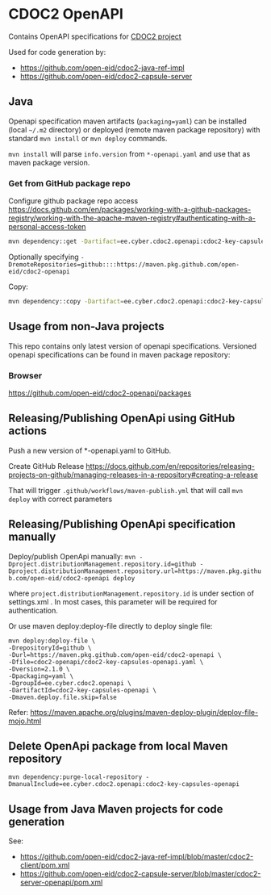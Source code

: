 # CDOC2 OpenAPI

Contains OpenAPI specifications for [CDOC2 project](https://open-eid.github.io/CDOC2)

Used for code generation by:
* https://github.com/open-eid/cdoc2-java-ref-impl
* https://github.com/open-eid/cdoc2-capsule-server

## Java

Openapi specification maven artifacts (`packaging=yaml`) can be installed (local `~/.m2` directory) or deployed 
(remote maven package repository) with standard `mvn install` or `mvn deploy` commands. 

`mvn install` will parse `info.version` from `*-openapi.yaml` and use that as maven package version. 

### Get from GitHub package repo

Configure github package repo access 
https://docs.github.com/en/packages/working-with-a-github-packages-registry/working-with-the-apache-maven-registry#authenticating-with-a-personal-access-token

```bash
mvn dependency::get -Dartifact=ee.cyber.cdoc2.openapi:cdoc2-key-capsules-openapi:2.1.0:yaml
```

Optionally specifying 
`-DremoteRepositories=github::::https://maven.pkg.github.com/open-eid/cdoc2-openapi`

Copy:
```bash
mvn dependency::copy -Dartifact=ee.cyber.cdoc2.openapi:cdoc2-key-capsules-openapi:2.0.0:yaml -DoutputDirectory=./target/openapi
```


## Usage from non-Java projects

This repo contains only latest version of openapi specifications. Versioned openapi specifications 
can be found in maven package repository:

### Browser

https://github.com/open-eid/cdoc2-openapi/packages

## Releasing/Publishing OpenApi using GitHub actions

Push a new version of *-openapi.yaml to GitHub.  

Create GitHub Release
https://docs.github.com/en/repositories/releasing-projects-on-github/managing-releases-in-a-repository#creating-a-release

That will trigger `.github/workflows/maven-publish.yml` that will call `mvn deploy` with correct parameters


## Releasing/Publishing OpenApi specification manually

Deploy/publish OpenApi manually:
`mvn -Dproject.distributionManagement.repository.id=github -Dproject.distributionManagement.repository.url=https://maven.pkg.github.com/open-eid/cdoc2-openapi deploy`

where `project.distributionManagement.repository.id` is <id> under <server> section of settings.xml . 
In most cases, this parameter will be required for authentication.

Or use maven deploy:deploy-file directly to deploy single file:
```
mvn deploy:deploy-file \
-DrepositoryId=github \
-Durl=https://maven.pkg.github.com/open-eid/cdoc2-openapi \
-Dfile=cdoc2-openapi/cdoc2-key-capsules-openapi.yaml \
-Dversion=2.1.0 \
-Dpackaging=yaml \
-DgroupId=ee.cyber.cdoc2.openapi \
-DartifactId=cdoc2-key-capsules-openapi \
-Dmaven.deploy.file.skip=false
```
Refer: https://maven.apache.org/plugins/maven-deploy-plugin/deploy-file-mojo.html

## Delete OpenApi package from local Maven repository
```
mvn dependency:purge-local-repository -DmanualInclude=ee.cyber.cdoc2.openapi:cdoc2-key-capsules-openapi
```

## Usage from Java Maven projects for code generation

See:
* https://github.com/open-eid/cdoc2-java-ref-impl/blob/master/cdoc2-client/pom.xml
* https://github.com/open-eid/cdoc2-capsule-server/blob/master/cdoc2-server-openapi/pom.xml




